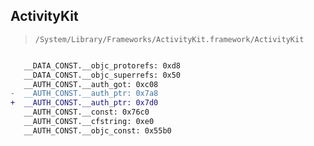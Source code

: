 ## ActivityKit

> `/System/Library/Frameworks/ActivityKit.framework/ActivityKit`

```diff

   __DATA_CONST.__objc_protorefs: 0xd8
   __DATA_CONST.__objc_superrefs: 0x50
   __AUTH_CONST.__auth_got: 0xc08
-  __AUTH_CONST.__auth_ptr: 0x7a8
+  __AUTH_CONST.__auth_ptr: 0x7d0
   __AUTH_CONST.__const: 0x76c0
   __AUTH_CONST.__cfstring: 0xe0
   __AUTH_CONST.__objc_const: 0x55b0

```

